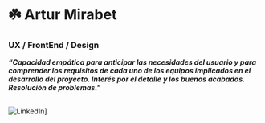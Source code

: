 # ☘️ Artur Mirabet
### UX / FrontEnd / Design

*__“Capacidad empática para anticipar las necesidades del usuario y para  comprender los requisitos de cada uno de los equipos implicados en el desarrollo del proyecto. Interés por el detalle y los buenos acabados. Resolución de problemas."__*

##
![LinkedIn](https://img.shields.io/badge/LinkedIn-0A66C2?style=for-the-badge&logo=LinkedIn&logoColor=white)]


<!--
**amirabet/amirabet** is a ✨ _special_ ✨ repository because its `README.md` (this file) appears on your GitHub profile.

Here are some ideas to get you started:

- 🔭 I’m currently working on ...
- 🌱 I’m currently learning ...
- 👯 I’m looking to collaborate on ...
- 🤔 I’m looking for help with ...
- 💬 Ask me about ...
- 📫 How to reach me: ...
- 😄 Pronouns: ...
- ⚡ Fun fact: ...
-->
